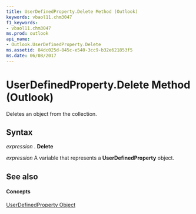 ```yaml
---
title: UserDefinedProperty.Delete Method (Outlook)
keywords: vbaol11.chm3047
f1_keywords:
- vbaol11.chm3047
ms.prod: outlook
api_name:
- Outlook.UserDefinedProperty.Delete
ms.assetid: 84dc025d-845c-e540-3cc9-b32e621853f5
ms.date: 06/08/2017
---
```



# UserDefinedProperty.Delete Method (Outlook)

Deletes an object from the collection.


## Syntax

 _expression_ . **Delete**

 _expression_ A variable that represents a **UserDefinedProperty** object.


## See also


#### Concepts


[UserDefinedProperty Object](Outlook.UserDefinedProperty.md)

